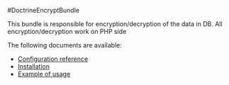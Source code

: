 #DoctrineEncryptBundle 

This bundle is responsible for encryption/decryption of the data in DB. All encryption/decryption work on PHP side

The following documents are available:

* [Configuration reference](https://github.com/marcel-enuyguncom/DoctrineEncryptBundle/blob/master/Resources/doc/configuration_reference.md)
* [Installation](https://github.com/marcel-enuyguncom/DoctrineEncryptBundle/blob/master/Resources/doc/installation.md)
* [Example of usage](https://github.com/marcel-enuyguncom/DoctrineEncryptBundle/blob/master/Resources/doc/example_of_usage.md)
